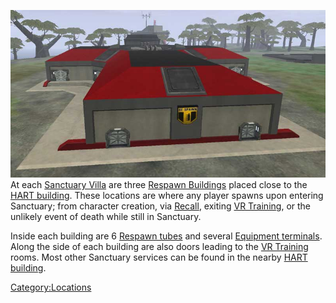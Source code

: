 ![](images/Respawn.jpg "fig:Respawn.jpg") At each [Sanctuary
Villa](Sanctuary_Villa "wikilink") are three [Respawn
Buildings](Respawn_Building "wikilink") placed close to the [HART
building](HART_building "wikilink"). These locations are where any
player spawns upon entering Sanctuary; from character creation, via
[Recall](Recall "wikilink"), exiting [VR
Training](VR_Training "wikilink"), or the unlikely event of death while
still in Sanctuary.

Inside each building are 6 [Respawn tubes](Respawn_tube "wikilink") and
several [Equipment terminals](Equipment_terminal "wikilink"). Along the
side of each building are also doors leading to the [VR
Training](VR_Training "wikilink") rooms. Most other Sanctuary services
can be found in the nearby [HART building](HART_building "wikilink").

[Category:Locations](Category:Locations "wikilink")
